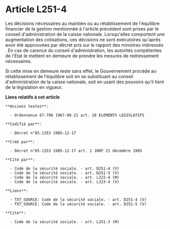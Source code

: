 # Article L251-4

Les décisions nécessaires au maintien ou au rétablissement de l'équilibre financier de la gestion mentionnée à l'article
précédent sont prises par le conseil d'administration de la caisse nationale. Lorsqu'elles comportent une augmentation des
cotisations, ces décisions ne sont exécutoires qu'après avoir été approuvées par décret pris sur le rapport des ministres
intéressés     . En cas de carence du conseil d'administration, les autorités compétentes de l'Etat le mettent en demeure de
prendre les mesures de redressement nécessaires. 

Si cette mise en demeure reste sans effet, le Gouvernement procède au rétablissement de l'équilibre soit en se substituant au
conseil d'administration de la caisse nationale, soit en usant des pouvoirs qu'il tient de la législation en vigueur.

**Liens relatifs à cet article**

	**Anciens textes**:

	  - Ordonnance 67-706 1967-08-21 art. 18 ELEMENTS LEGISLATIFS

	**Codifié par**:

	  - Décret n°85-1353 1985-12-17

	**Créé par**:

	  - Décret n°85-1353 1985-12-17 art. 1 JORF 21 décembre 1985

	**Cité par**:

	  - Code de la sécurité sociale. - art. D251-4 (V)
	  - Code de la sécurité sociale. - art. D251-5 (V)
	  - Code de la sécurité sociale. - art. L322-4 (M)
	  - Code de la sécurité sociale. - art. L323-4 (V)

	**Liens**:

	  - TXT_SOURCE: Code de la sécurité sociale. - art. D251-4 (V)
	  - TXT_SOURCE: Code de la sécurité sociale. - art. D251-5 (V)

	**Cite**:

	  - Code de la sécurité sociale. - art. L251-3 (M)
